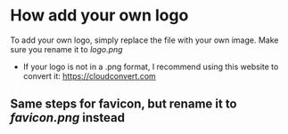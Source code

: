 # How add your own logo

To add your own logo, simply replace the file with your own image. Make sure you rename it to *logo.png*
- If your logo is not in a .png format, I recommend using this website to convert it: https://cloudconvert.com


## Same steps for favicon, but rename it to *favicon.png* instead
